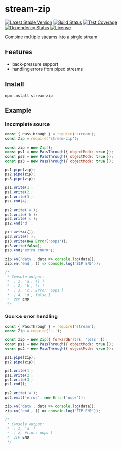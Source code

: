 # stream-zip
[![Latest Stable Version](https://img.shields.io/npm/v/stream-zip.svg)](https://www.npmjs.com/package/stream-zip)
[![Build Status](https://img.shields.io/travis/amokrushin/stream-zip/master.svg)](https://travis-ci.org/amokrushin/stream-zip)
[![Test Coverage](https://img.shields.io/codecov/c/github/amokrushin/stream-zip/master.svg)](https://codecov.io/github/amokrushin/stream-zip?branch=master)
[![Dependency Status](https://img.shields.io/david/amokrushin/stream-zip.svg)](https://david-dm.org/amokrushin/stream-zip)
[![License](https://img.shields.io/npm/l/stream-zip.svg)](https://raw.githubusercontent.com/amokrushin/stream-zip/master/LICENSE.txt)

Combine multiple streams into a single stream

## Features
 * back-pressure support
 * handling errors from piped streams

## Install
 
```
npm install stream-zip
```

## Example

### Incomplete source

```javascript
const { PassThrough } = require('stream');
const Zip = require('stream-zip');

const zip = new Zip();
const ps1 = new PassThrough({ objectMode: true });
const ps2 = new PassThrough({ objectMode: true });
const ps3 = new PassThrough({ objectMode: true });

ps1.pipe(zip);
ps2.pipe(zip);
ps3.pipe(zip);

ps1.write(1);
ps1.write(2);
ps1.write(3);
ps1.end(4);

ps2.write('a');
ps2.write('b');
ps2.write('c');
ps2.end('d');

ps3.write({});
ps3.write([]);
ps3.write(new Error('oops'));
ps3.write(false);
ps3.end('extra chunk');

zip.on('data', data => console.log(data));
zip.on('end', () => console.log('ZIP END'));

/*
 * Console output:
 *  [ 1, 'a', {} ]
 *  [ 2, 'b', [] ]
 *  [ 3, 'c', Error: oops ]
 *  [ 4, 'd', false ]
 *  ZIP END
 */
```

### Source error handling

```js
const { PassThrough } = require('stream');
const Zip = require('..');

const zip = new Zip({ forwardErrors: 'pass' });
const ps1 = new PassThrough({ objectMode: true });
const ps2 = new PassThrough({ objectMode: true });

ps1.pipe(zip);
ps2.pipe(zip);

ps1.write(1);
ps1.write(2);
ps1.write(3);
ps1.end();

ps2.write('a');
ps2.emit('error', new Error('oops'));

zip.on('data', data => console.log(data));
zip.on('end', () => console.log('ZIP END'));

/*
 * Console output:
 *  [ 1, 'a' ]
 *  [ 2, Error: oops ]
 *  ZIP END
 */
```
